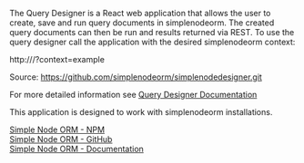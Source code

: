 The Query Designer is a React web application that allows the user to create,
save and run query documents in simplenodeorm. The created query documents can then
be run and results returned via REST. To use the query designer call the application with
the desired simplenodeorm context:

http://<querydesignerurl>/?context=example

Source: 
https://github.com/simplenodeorm/simplenodedesigner.git


For more detailed information see <a href="https://github.com/simplenodeorm/simplenodedesigner/blob/master/public/docs/qdesigner-full.pdf">Query Designer Documentation</a>

This application is designed to work with simplenodeorm installations.

<a href="https://www.npmjs.com/package/@simplenodeorm/simplenodeorm">Simple Node ORM - NPM</a><br />
<a href="https://github.com/simplenodeorm/simplenodeorm">Simple Node ORM - GitHub</a><br />
<a href="https://github.com/simplenodeorm/simplenodeorm/blob/master/simplenodeorm.pdf">Simple Node ORM - Documentation</a>